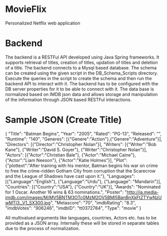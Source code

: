 # MovieFlix
Personalized Netflix web application

# Backend
The backend is a RESTFul API developed using Java Spring frameworks. It supports retrieval of titles, creation of titles, updation of titles and deletion of a title.
The backend connects to a Mysql based database. The schema can be created using the given script in the DB_Schema_Scripts directory. Execute the queries in the script to create the schema
and then run the backend API to interact with it. The backend has to be configured with the DB server properties for it to be able to connect with it. The data base is normalized based on 
IMDB json data and allows storage and manipulation of the information through JSON based RESTFul interactions.

# Sample JSON (Create Title)
  {
    "Title": "Batman Begins",
    "Year": "2005",
    "Rated": "PG-13",
    "Released": "",
    "Runtime": "140",
    "Generes": [{"Genere":"Action"},{"Genere":"Adventure"}],
    "Directors": [{"Director":"Christopher Nolan"}],
    "Writers": [{"Writer":"Bob Kane"}, {"Writer":"David S. Goyer"}, {"Writer":"Christopher Nolan"}],
    "Actors": [{"Actor":"Christian Bale"}, {"Actor":"Michael Caine"}, {"Actor":"Liam Neeson"}, {"Actor":"Katie Holmes"}],
    "Plot": {"plottext":"After training with his mentor, Batman begins his war on crime to free the crime-ridden Gotham City from corruption that the Scarecrow and the League of Shadows have cast upon it."},
    "Languages": [{"Language":"English"}, {"Language":"Urdu"}, {"Language": "Mandarin"}],
    "Countries": [{"Country":"USA"}, {"Country":"UK"}],
    "Awards": "Nominated for 1 Oscar. Another 16 wins & 63 nominations.",
    "Poster": "http://ia.media-imdb.com/images/M/MV5BNTM3OTc0MzM2OV5BMl5BanBnXkFtZTYwNzUwMTI3._V1_SX300.jpg",
    "Metascore": "70",
    "imdbRating": "8.3",
    "imdbVotes": "906246",
    "imdbID": "tt0372784",
    "Type": "movie"
  }
  
 All multivalued arguments like languages, countries, Actors etc. has to be provided as a JSON array. Internally these will be stored in separate tables due to the process 
 of normalization.